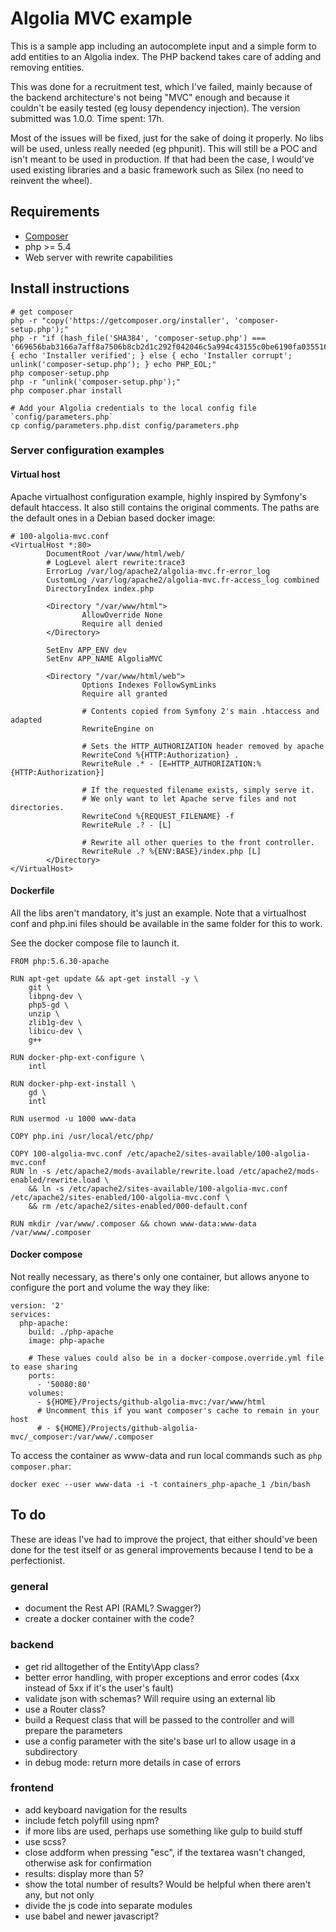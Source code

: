 # Algolia MVC example

This is a sample app including an autocomplete input and a simple form to add entities to an Algolia index. The PHP backend takes care of adding and removing entities.

This was done for a recruitment test, which I've failed, mainly because of the backend architecture's not being "MVC" enough and because it couldn't be easily tested (eg lousy dependency injection). The version submitted was 1.0.0. Time spent: 17h.

Most of the issues will be fixed, just for the sake of doing it properly. No libs will be used, unless really needed (eg phpunit). This will still be a POC and isn't meant to be used in production. If that had been the case, I would've used existing libraries and a basic framework such as Silex (no need to reinvent the wheel).

## Requirements

- [Composer](https://getcomposer.org/download/)
- php >= 5.4
- Web server with rewrite capabilities

## Install instructions

```
# get composer
php -r "copy('https://getcomposer.org/installer', 'composer-setup.php');"
php -r "if (hash_file('SHA384', 'composer-setup.php') === '669656bab3166a7aff8a7506b8cb2d1c292f042046c5a994c43155c0be6190fa0355160742ab2e1c88d40d5be660b410') { echo 'Installer verified'; } else { echo 'Installer corrupt'; unlink('composer-setup.php'); } echo PHP_EOL;"
php composer-setup.php
php -r "unlink('composer-setup.php');"
php composer.phar install

# Add your Algolia credentials to the local config file `config/parameters.php`
cp config/parameters.php.dist config/parameters.php

```

### Server configuration examples

#### Virtual host

Apache virtualhost configuration example, highly inspired by Symfony's default htaccess. It also still contains the original comments. The paths are the default ones in a Debian based docker image:

```
# 100-algolia-mvc.conf
<VirtualHost *:80>
        DocumentRoot /var/www/html/web/
        # LogLevel alert rewrite:trace3
        ErrorLog /var/log/apache2/algolia-mvc.fr-error_log
        CustomLog /var/log/apache2/algolia-mvc.fr-access_log combined
        DirectoryIndex index.php

        <Directory "/var/www/html">
                AllowOverride None
                Require all denied
        </Directory>

        SetEnv APP_ENV dev
        SetEnv APP_NAME AlgoliaMVC

        <Directory "/var/www/html/web">
                Options Indexes FollowSymLinks
                Require all granted

                # Contents copied from Symfony 2's main .htaccess and adapted
                RewriteEngine on

                # Sets the HTTP_AUTHORIZATION header removed by apache
                RewriteCond %{HTTP:Authorization} .
                RewriteRule .* - [E=HTTP_AUTHORIZATION:%{HTTP:Authorization}]

                # If the requested filename exists, simply serve it.
                # We only want to let Apache serve files and not directories.
                RewriteCond %{REQUEST_FILENAME} -f
                RewriteRule .? - [L]

                # Rewrite all other queries to the front controller.
                RewriteRule .? %{ENV:BASE}/index.php [L]
        </Directory>
</VirtualHost>
```

#### Dockerfile

All the libs aren't mandatory, it's just an example. Note that a virtualhost conf and php.ini files should be available in the same folder for this to work.

See the docker compose file to launch it.

```
FROM php:5.6.30-apache

RUN apt-get update && apt-get install -y \
    git \
    libpng-dev \
    php5-gd \
    unzip \
    zlib1g-dev \
    libicu-dev \
    g++

RUN docker-php-ext-configure \
    intl

RUN docker-php-ext-install \
    gd \
    intl

RUN usermod -u 1000 www-data

COPY php.ini /usr/local/etc/php/

COPY 100-algolia-mvc.conf /etc/apache2/sites-available/100-algolia-mvc.conf
RUN ln -s /etc/apache2/mods-available/rewrite.load /etc/apache2/mods-enabled/rewrite.load \
    && ln -s /etc/apache2/sites-available/100-algolia-mvc.conf /etc/apache2/sites-enabled/100-algolia-mvc.conf \
    && rm /etc/apache2/sites-enabled/000-default.conf

RUN mkdir /var/www/.composer && chown www-data:www-data /var/www/.composer
```

#### Docker compose

Not really necessary, as there's only one container, but allows anyone to configure the port and volume the way they like:

```
version: '2'
services:
  php-apache:
    build: ./php-apache
    image: php-apache

    # These values could also be in a docker-compose.override.yml file to ease sharing
    ports:
      - '50080:80'
    volumes:
      - ${HOME}/Projects/github-algolia-mvc:/var/www/html
      # Uncomment this if you want composer's cache to remain in your host
      # - ${HOME}/Projects/github-algolia-mvc/_composer:/var/www/.composer
```

To access the container as www-data and run local commands such as `php composer.phar`:

`docker exec --user www-data -i -t containers_php-apache_1 /bin/bash`

## To do

These are ideas I've had to improve the project, that either should've been done for the test itself or as general improvements because I tend to be a perfectionist.

### general

- document the Rest API (RAML? Swagger?)
- create a docker container with the code?

### backend

- get rid alltogether of the Entity\App class?
- better error handling, with proper exceptions and error codes (4xx instead of 5xx if it's the user's fault)
- validate json with schemas? Will require using an external lib
- use a Router class?
- build a Request class that will be passed to the controller and will prepare the parameters
- use a config parameter with the site's base url to allow usage in a subdirectory
- in debug mode: return more details in case of errors

### frontend

- add keyboard navigation for the results
- include fetch polyfill using npm?
- if more libs are used, perhaps use something like gulp to build stuff
- use scss?
- close addform when pressing "esc", if the textarea wasn't changed, otherwise ask for confirmation
- results: display more than 5?
- show the total number of results? Would be helpful when there aren't any, but not only
- divide the js code into separate modules
- use babel and newer javascript?
